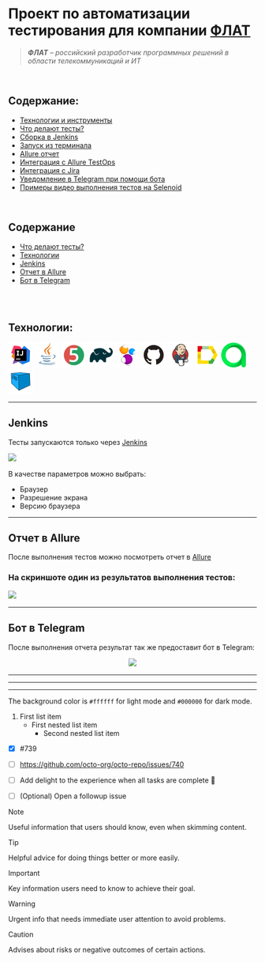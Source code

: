 # Проект по автоматизации тестирования для компании [ФЛАТ](https://flat-soft.ru/)
> _**ФЛАТ** – российский разработчик программных решений в области телекоммуникаций и ИТ_

</br>

## Содержание:
* <a href="#tools">Технологии и инструменты</a>
* <a href="#tests">Что делают тесты?</a>
* <a href="#jenkins">Сборка в Jenkins</a>
* <a href="#console">Запуск из терминала</a>
* <a href="#allure">Allure отчет</a>
* <a href="#allure-testops">Интеграция с Allure TestOps</a>
* <a href="#jira">Интеграция с Jira</a>
* <a href="#telegram">Уведомление в Telegram при помощи бота</a>
* <a href="#video">Примеры видео выполнения тестов на Selenoid</a>
</br>


## Содержание
* <a href="#tests">Что делают тесты?</a>
* <a href="#tools">Технологии</a>
* <a href="#jenkins">Jenkins</a>
* <a href="#allure">Отчет в Allure</a>
* <a href="#telegramBot">Бот в Telegram</a>
##
</br>




<a id="tools"></a>
## Технологии:

<p align="left">  
<a href="https://www.jetbrains.com/idea"><img src="img/icons/Intelij_IDEA.svg" width="50" height="50"  alt="Intellij IDEA"/></a>  
<a href="https://www.java.com"><img src="img/icons/Java.svg" width="50" height="50"                    alt="Java"/></a>  
<a href="https://junit.org/junit5"><img src="img/icons/JUnit5.svg" width="50" height="50"              alt="JUnit 5"/></a>  
<a href="https://gradle.org"><img src="img/icons/Gradle.svg" width="50" height="50"                    alt="Gradle"/></a>  
<a href="https://selenide.org"><img src="img/icons/Selenide.svg" width="50" height="50"                alt="Selenide"/></a>
<a href="https://github.com"><img src="img/icons/Github.svg" width="50" height="50"                    alt="Github"/></a>   
<a href="https://www.jenkins.io"><img src="img/icons/Jenkins.svg" width="50" height="50"               alt="Jenkins"/></a>  
<a href="https://allurereport.org"><img src="img/icons/Allure.svg" width="50" height="50"              alt="Allure"/></a>  
<a href="https://qameta.io"><img src="img/icons/AllureTestOps.svg" width="50" height="50"              alt="Allure TestOps"/></a>
<a href="https://aerokube.com/selenoid"><img src="img/icons/Selenoid.svg" width="50" height="50"       alt="Selenoid"/></a>  
</p>
 
 
---
<a id="jenkins"></a>
## <a name="Jenkins">**Jenkins**</a>

Тесты запускаются только через [Jenkins](https://jenkins.autotests.cloud/job/qa_homework_14_jenkins_crowdtesting_project/)  

<img src="images/Jenkins.png" width="900">

В качестве параметров можно выбрать:  
- Браузер
- Разрешение экрана
- Версию браузера

---

<a id="allure"></a>
## <a name="Отчет в Allure">**Отчет в Allure**</a>

После выполнения тестов можно посмотреть отчет в [Allure](https://jenkins.autotests.cloud/job/qa_homework_14_jenkins_crowdtesting_project/allure/)
### На скриншоте один из результатов выполнения тестов:

<img src="images/AllureReport.png" width="900">

---

<a id="telegramBot"></a>
## <a name="Бот в Telegram">**Бот в Telegram**</a>

После выполнения отчета результат так же предоставит бот в Telegram:
<p align="center">
    <img src="images/TelegramBot.png">
</p>




---
---
---



The background color is `#ffffff` for light mode and `#000000` for dark mode.

1. First list item
   - First nested list item
     - Second nested list item


- [x] #739
- [ ] https://github.com/octo-org/octo-repo/issues/740
- [ ] Add delight to the experience when all tasks are complete :tada:
- [ ] \(Optional) Open a followup issue


> [!NOTE]
> Useful information that users should know, even when skimming content.

> [!TIP]
> Helpful advice for doing things better or more easily.

> [!IMPORTANT]
> Key information users need to know to achieve their goal.

> [!WARNING]
> Urgent info that needs immediate user attention to avoid problems.

> [!CAUTION]
> Advises about risks or negative outcomes of certain actions.







